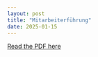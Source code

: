 ```yaml
---
layout: post
title: "Mitarbeiterführung"
date: 2025-01-15
---
```


[Read the PDF here](https://hada99.github.io/HadiDahnoun.github.io/pdfs/Backlog_MITAF_Dahnoun_Blog.pdf)


